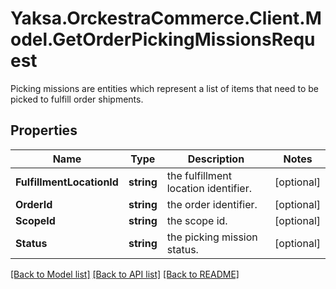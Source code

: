 # Yaksa.OrckestraCommerce.Client.Model.GetOrderPickingMissionsRequest
Picking missions are entities which represent a list of items that need to be picked to fulfill order shipments.

## Properties

Name | Type | Description | Notes
------------ | ------------- | ------------- | -------------
**FulfillmentLocationId** | **string** | the fulfillment location identifier. | [optional] 
**OrderId** | **string** | the order identifier. | [optional] 
**ScopeId** | **string** | the scope id. | [optional] 
**Status** | **string** | the picking mission status. | [optional] 

[[Back to Model list]](../README.md#documentation-for-models) [[Back to API list]](../README.md#documentation-for-api-endpoints) [[Back to README]](../README.md)

